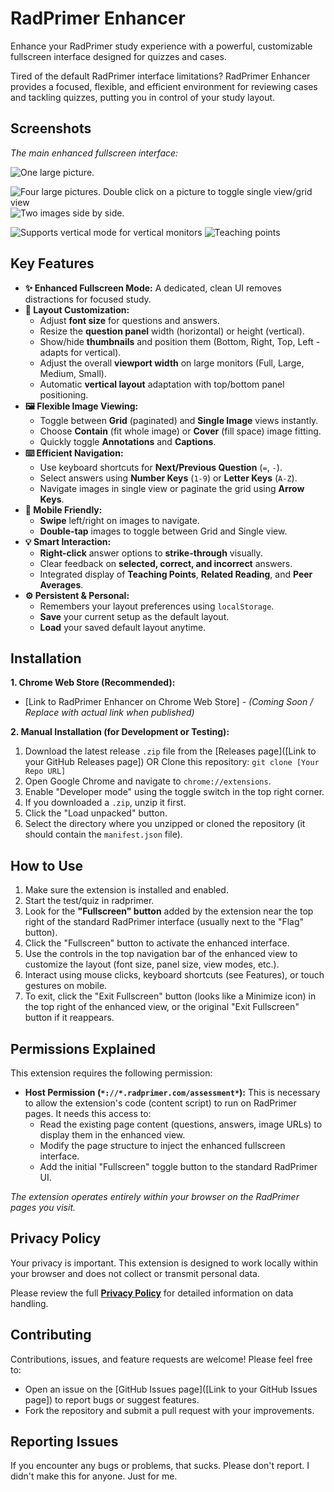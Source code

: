 # RadPrimer Enhancer

Enhance your RadPrimer study experience with a powerful, customizable fullscreen interface designed for quizzes and cases.

Tired of the default RadPrimer interface limitations? RadPrimer Enhancer provides a focused, flexible, and efficient environment for reviewing cases and tackling quizzes, putting you in control of your study layout.

## Screenshots

*The main enhanced fullscreen interface:*

![One large picture.](1.jpg) 

![Four large pictures. Double click on a picture to toggle single view/grid view](2.png) ![Two images side by side.](3.png)

![Supports vertical mode for vertical monitors](4.png) ![Teaching points](5.png)



## Key Features

*   **✨ Enhanced Fullscreen Mode:** A dedicated, clean UI removes distractions for focused study.
*   **📐 Layout Customization:**
    *   Adjust **font size** for questions and answers.
    *   Resize the **question panel** width (horizontal) or height (vertical).
    *   Show/hide **thumbnails** and position them (Bottom, Right, Top, Left - adapts for vertical).
    *   Adjust the overall **viewport width** on large monitors (Full, Large, Medium, Small).
    *   Automatic **vertical layout** adaptation with top/bottom panel positioning.
*   **🖼️ Flexible Image Viewing:**
    *   Toggle between **Grid** (paginated) and **Single Image** views instantly.
    *   Choose **Contain** (fit whole image) or **Cover** (fill space) image fitting.
    *   Quickly toggle **Annotations** and **Captions**.
*   **⌨️ Efficient Navigation:**
    *   Use keyboard shortcuts for **Next/Previous Question** (`=`, `-`).
    *   Select answers using **Number Keys** (`1-9`) or **Letter Keys** (`A-Z`).
    *   Navigate images in single view or paginate the grid using **Arrow Keys**.
*   **📱 Mobile Friendly:**
    *   **Swipe** left/right on images to navigate.
    *   **Double-tap** images to toggle between Grid and Single view.
*   **💡 Smart Interaction:**
    *   **Right-click** answer options to **strike-through** visually.
    *   Clear feedback on **selected, correct, and incorrect** answers.
    *   Integrated display of **Teaching Points**, **Related Reading**, and **Peer Averages**.
*   **⚙️ Persistent & Personal:**
    *   Remembers your layout preferences using `localStorage`.
    *   **Save** your current setup as the default layout.
    *   **Load** your saved default layout anytime.

## Installation

**1. Chrome Web Store (Recommended):**

*   [Link to RadPrimer Enhancer on Chrome Web Store] - *(Coming Soon / Replace with actual link when published)*

**2. Manual Installation (for Development or Testing):**

1.  Download the latest release `.zip` file from the [Releases page]([Link to your GitHub Releases page]) OR Clone this repository: `git clone [Your Repo URL]`
2.  Open Google Chrome and navigate to `chrome://extensions`.
3.  Enable "Developer mode" using the toggle switch in the top right corner.
4.  If you downloaded a `.zip`, unzip it first.
5.  Click the "Load unpacked" button.
6.  Select the directory where you unzipped or cloned the repository (it should contain the `manifest.json` file).

## How to Use

1.  Make sure the extension is installed and enabled.
2.  Start the test/quiz in radprimer.
3.  Look for the **"Fullscreen" button** added by the extension near the top right of the standard RadPrimer interface (usually next to the "Flag" button).
4.  Click the "Fullscreen" button to activate the enhanced interface.
5.  Use the controls in the top navigation bar of the enhanced view to customize the layout (font size, panel size, view modes, etc.).
6.  Interact using mouse clicks, keyboard shortcuts (see Features), or touch gestures on mobile.
7.  To exit, click the "Exit Fullscreen" button (looks like a Minimize icon) in the top right of the enhanced view, or the original "Exit Fullscreen" button if it reappears.

## Permissions Explained

This extension requires the following permission:

*   **Host Permission (`*://*.radprimer.com/assessment*`):** This is necessary to allow the extension's code (content script) to run on RadPrimer pages. It needs this access to:
    *   Read the existing page content (questions, answers, image URLs) to display them in the enhanced view.
    *   Modify the page structure to inject the enhanced fullscreen interface.
    *   Add the initial "Fullscreen" toggle button to the standard RadPrimer UI.

*The extension operates entirely within your browser on the RadPrimer pages you visit.*

## Privacy Policy

Your privacy is important. This extension is designed to work locally within your browser and does not collect or transmit personal data.

Please review the full [**Privacy Policy**](privacy.md) for detailed information on data handling.

## Contributing

Contributions, issues, and feature requests are welcome! Please feel free to:

*   Open an issue on the [GitHub Issues page]([Link to your GitHub Issues page]) to report bugs or suggest features.
*   Fork the repository and submit a pull request with your improvements.

## Reporting Issues

If you encounter any bugs or problems, that sucks. Please don't report. I didn't make this for anyone. Just for me.


